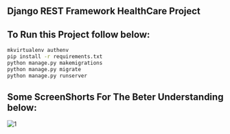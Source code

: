 ## Django REST Framework  HealthCare Project


## To Run this Project follow below:

```bash
mkvirtualenv authenv
pip install -r requirements.txt
python manage.py makemigrations
python manage.py migrate
python manage.py runserver
```

## Some ScreenShorts For The Beter Understanding below:
![1](https://github.com/Rohit1pradhan/HelthCare/assets/130276063/c17f944b-496a-4117-bcf9-525e543665fa)


